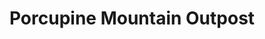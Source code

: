 ---
title: "Porcupine Mountain Outpost"
url: /silver-city/porcupine-mountain-outpost/
shop: general
---